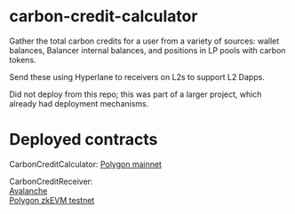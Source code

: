 # carbon-credit-calculator

Gather the total carbon credits for a user from a variety of sources: wallet balances, Balancer internal balances, and positions in LP pools with carbon tokens.

Send these using Hyperlane to receivers on L2s to support L2 Dapps.

Did not deploy from this repo; this was part of a larger project, which already had deployment mechanisms.

# Deployed contracts

CarbonCreditCalculator: [Polygon mainnet](https://polygonscan.com/address/0xA56fc8d6383E392da2e35e709C58cBf353cfaC2a)<br>

CarbonCreditReceiver:<br>
[Avalanche](https://snowtrace.io/address/0x0f44820F59d631974b12540D7C03309a0a30D29F)<br>
[Polygon zkEVM testnet](https://testnet-zkevm.polygonscan.com/address/0x15501a485990d4586930ca7F30Be6C6cd90354b2)
